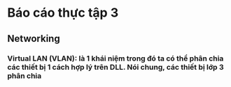 # Báo cáo thực tập 3
## Networking
### Virtual LAN (VLAN): là 1 khái niệm trong đó ta có thể phân chia các thiết bị 1 cách hợp lý trên DLL. Nói chung, các thiết bị lớp 3 phân chia 
